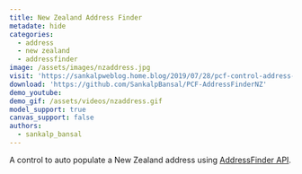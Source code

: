 ```yaml
---
title: New Zealand Address Finder
metadate: hide
categories:
  - address
  - new zealand
  - addressfinder
image: /assets/images/nzaddress.jpg
visit: 'https://sankalpweblog.home.blog/2019/07/28/pcf-control-address-finder-for-new-zealand-region/'
download: 'https://github.com/SankalpBansal/PCF-AddressFinderNZ'
demo_youtube:
demo_gif: /assets/videos/nzaddress.gif
model_support: true
canvas_support: false
authors:
  - sankalp_bansal
---
```


A control to auto populate a New Zealand address using <a target="_blank" href="https://addressfinder.nz/">AddressFinder API</a>. 
